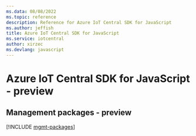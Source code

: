 ```yaml
---
ms.data: 08/08/2022
ms.topic: reference
description: Reference for Azure IoT Central SDK for JavaScript
ms.author: jeffish
title: Azure IoT Central SDK for JavaScript
ms.service: iotcentral
author: xirzec
ms.devlang: javascript
---
```

# Azure IoT Central SDK for JavaScript - preview

## Management packages - preview
[!INCLUDE [mgmt-packages](iot-central-mgmt-index.md)]